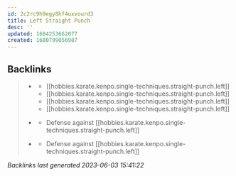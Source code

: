 ```yaml
---
id: 2c2rc9h9egy8hf4uxvourd3
title: Left Straight Punch
desc: ''
updated: 1684253662077
created: 1680799056987
---
```


## Backlinks

> - [](..\forms\hobbies.karate.kenpo.forms.long-form-1.md)
>   - [[hobbies.karate.kenpo.single-techniques.straight-punch.left]]
>   - [[hobbies.karate.kenpo.single-techniques.straight-punch.left]]
>   - [[hobbies.karate.kenpo.single-techniques.straight-punch.left]]
>   - [[hobbies.karate.kenpo.single-techniques.straight-punch.left]]
>    
> - [](..\techniques\hobbies.karate.kenpo.techniques.shielding-hammer.md)
>   - Defense against [[hobbies.karate.kenpo.single-techniques.straight-punch.left]]
>    
> - [](..\techniques\reversing-mace.md)
>   - Defense against [[hobbies.karate.kenpo.single-techniques.straight-punch.left]]

_Backlinks last generated 2023-06-03 15:41:22_


